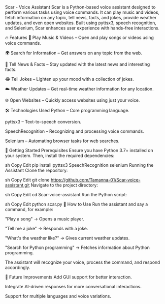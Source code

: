 Scar - Voice Assistant
Scar is a Python-based voice assistant designed to perform various tasks using voice commands. It can play music and videos, fetch information on any topic, tell news, facts, and jokes, provide weather updates, and even open websites. Built using pyttsx3, speech recognition, and Selenium, Scar enhances user experience with hands-free interactions.

🔥 Features
🎵 Play Music & Videos – Open and play songs or videos using voice commands.

🌍 Search for Information – Get answers on any topic from the web.

📰 Tell News & Facts – Stay updated with the latest news and interesting facts.

😂 Tell Jokes – Lighten up your mood with a collection of jokes.

☁️ Weather Updates – Get real-time weather information for any location.

🌐 Open Websites – Quickly access websites using just your voice.

🛠️ Technologies Used
Python – Core programming language.

pyttsx3 – Text-to-speech conversion.

SpeechRecognition – Recognizing and processing voice commands.

Selenium – Automating browser tasks for web searches.

🚀 Getting Started
Prerequisites
Ensure you have Python 3.7+ installed on your system. Then, install the required dependencies:

sh
Copy
Edit
pip install pyttsx3 SpeechRecognition selenium
Running the Assistant
Clone the repository:

sh
Copy
Edit
git clone https://github.com/Tamanna-01/Scar-voice-assistant.git
Navigate to the project directory:

sh
Copy
Edit
cd Scar-voice-assistant
Run the Python script:

sh
Copy
Edit
python scar.py
🎤 How to Use
Run the assistant and say a command, for example:

"Play a song" → Opens a music player.

"Tell me a joke" → Responds with a joke.

"What's the weather like?" → Gives current weather updates.

"Search for Python programming" → Fetches information about Python programming.

The assistant will recognize your voice, process the command, and respond accordingly.

📌 Future Improvements
Add GUI support for better interaction.

Integrate AI-driven responses for more conversational interactions.

Support for multiple languages and voice variations.
